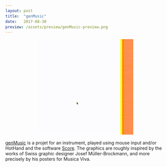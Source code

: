 ```yaml
---
layout: post
title:  "genMusic"
date:   2017-08-30
preview: /assets/preview/genMusic-preview.png
---
```



<p align="center">
    <img src="/assets/genMusic.gif"/>
</p>

[genMusic](https://github.com/aklevy/genMusic) is a projet for an instrument, played using mouse input and/or HotHand and the software [Score](https://ossia.io/). The graphics are roughly inspired by the works of Swiss graphic designer Josef Müller-Brockmann, and more precisely by his posters for Musica Viva.


